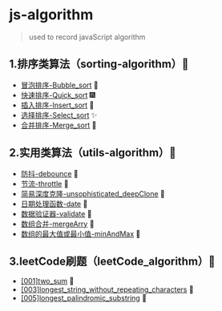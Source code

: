 # js-algorithm
> used to record javaScript algorithm

## 1.排序类算法（sorting-algorithm）🍕

- [冒泡排序-Bubble_sort](https://github.com/wangyue-1997/js-algorithm/blob/master/sorting_algorithm/Bubble_sort.js ) 🎈
- [快速排序-Quick_sort](https://github.com/wangyue-1997/js-algorithm/blob/master/sorting_algorithm/Quick_sort.js) 🎆
- [插入排序-Insert_sort](https://github.com/wangyue-1997/js-algorithm/blob/master/sorting_algorithm/Insert_sort.js) 🎇
- [选择排序-Select_sort](https://github.com/wangyue-1997/js-algorithm/blob/master/sorting_algorithm/Select_sort.js) ✨
- [合并排序-Merge_sort](https://github.com/wangyue-1997/js-algorithm/blob/master/sorting_algorithm/Merge_sort.js) 🎉



## 2.实用类算法（utils-algorithm）🍔

- [防抖-debounce](https://github.com/wangyue-1997/js-algorithm/blob/master/utils_algorithm/debounce.js) 🎊
- [节流-throttle](https://github.com/wangyue-1997/js-algorithm/blob/master/utils_algorithm/throttle.js) 🎃
- [简易深度克隆-unsophisticated_deepClone](https://github.com/wangyue-1997/js-algorithm/blob/master/utils_algorithm/unsophisticated_deepClone.js) 🎍
- [日期处理函数-date](https://github.com/wangyue-1997/js-algorithm/blob/master/utils_algorithm/date.js) 🎎
- [数据验证器-validate](https://github.com/wangyue-1997/js-algorithm/blob/master/utils_algorithm/validate.js) 🎏
- [数组合并-mergeArry](https://github.com/wangyue-1997/js-algorithm/blob/master/utils_algorithm/mergeArry.js) 🎑
- [数组的最大值或最小值-minAndMax](https://github.com/wangyue-1997/js-algorithm/blob/master/utils_algorithm/minAndMax.js) 🧧

## 3.leetCode刷题（leetCode_algorithm）🍟

- [[001]two_sum](https://github.com/wangyue-1997/js-algorithm/tree/master/leetCode_algorithm/%5B001%5Dtwo_sum) 🎄
- [[003]longest_string_without_repeating_characters](https://github.com/wangyue-1997/js-algorithm/blob/master/leetCode_algorithm/[003]longest_string_without_repeating_characters) 🎋
- [[005]longest_palindromic_substring](https://github.com/wangyue-1997/js-algorithm/blob/master/leetCode_algorithm/%5B005%5Dlongest_palindromic_substring) 🎐

